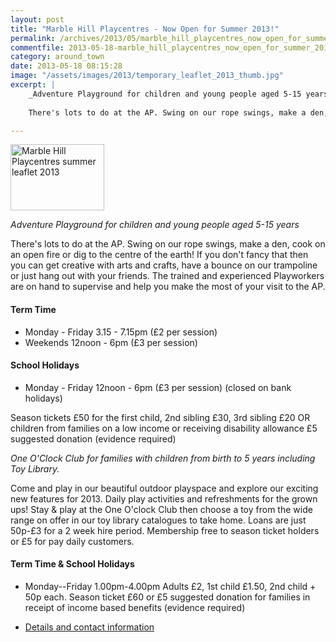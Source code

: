 ```yaml
---
layout: post
title: "Marble Hill Playcentres - Now Open for Summer 2013!"
permalink: /archives/2013/05/marble_hill_playcentres_now_open_for_summer_2013.html
commentfile: 2013-05-18-marble_hill_playcentres_now_open_for_summer_2013
category: around_town
date: 2013-05-18 08:15:28
image: "/assets/images/2013/temporary_leaflet_2013_thumb.jpg"
excerpt: |
    _Adventure Playground for children and young people aged 5-15 years_
    
    There's lots to do at the AP. Swing on our rope swings, make a den, cook on an open fire or dig to the centre of the earth! If you don't fancy that then you can get creative with arts and crafts, have a bounce on our trampoline or just hang out with your friends. The trained and experienced Playworkers are on hand to supervise and help you make the most of your visit to the AP.

---
```


<a href="/assets/images/2013/temporary_leaflet_2013.jpg" title="See larger version of - Marble Hill Playcentres summer  leaflet 2013"><img src="/assets/images/2013/temporary_leaflet_2013_thumb.jpg" width="150" height="106" alt="Marble Hill Playcentres summer  leaflet 2013" class="photo right" /></a>

*Adventure Playground for children and young people aged 5-15 years*

There's lots to do at the AP. Swing on our rope swings, make a den, cook on an open fire or dig to the centre of the earth! If you don't fancy that then you can get creative with arts and crafts, have a bounce on our trampoline or just hang out with your friends. The trained and experienced Playworkers are on hand to supervise and help you make the most of your visit to the AP.

#### Term Time

-   Monday - Friday
    3.15 - 7.15pm (£2 per session)
-   Weekends
    12noon - 6pm (£3 per session)

#### School Holidays

-   Monday - Friday
    12noon - 6pm (£3 per session)
    (closed on bank holidays)

Season tickets £50 for the first child, 2nd sibling £30, 3rd sibling £20 OR children from families on a low income or receiving disability allowance £5 suggested donation (evidence required)

*One O'Clock Club for families with children from birth to 5 years including Toy Library.*

Come and play in our beautiful outdoor playspace and explore our exciting new features for 2013. Daily play activities and refreshments for the grown ups! Stay & play at the One O'clock Club then choose a toy from the wide range on offer in our toy library catalogues to take home. Loans are just 50p-£3 for a 2 week hire period. Membership free to season ticket holders or £5 for pay daily customers.

#### Term Time & School Holidays

-   Monday--Friday
    1.00pm-4.00pm
    Adults £2, 1st child £1.50, 2nd child + 50p each. Season ticket £60 or £5 suggested donation for families in receipt of income based benefits (evidence required)

<!-- -->

-   [Details and contact information](/directory/childrens/200704291443)
